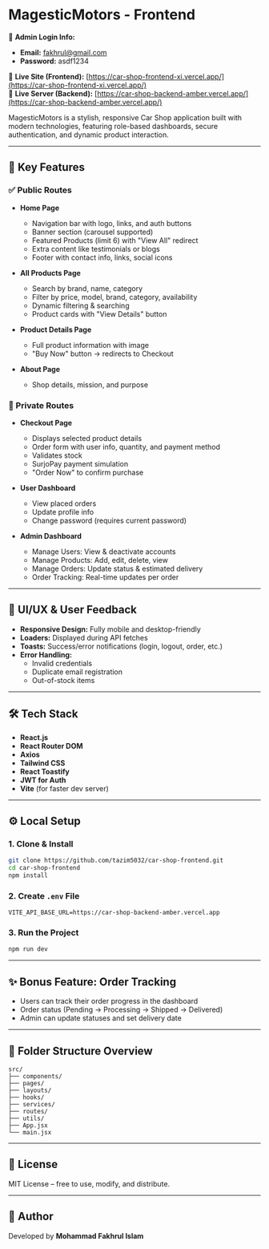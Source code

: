 # MagesticMotors - Frontend

🔑 **Admin Login Info:**  
- **Email:** fakhrul@gmail.com  
- **Password:** asdf1234  

🔗 **Live Site (Frontend):** [https://car-shop-frontend-xi.vercel.app/](https://car-shop-frontend-xi.vercel.app/)  
🔗 **Live Server (Backend):** [https://car-shop-backend-amber.vercel.app/](https://car-shop-backend-amber.vercel.app/)

MagesticMotors is a stylish, responsive Car Shop application built with modern technologies, featuring role-based dashboards, secure authentication, and dynamic product interaction.

---

## 🚀 Key Features

### ✅ Public Routes

- **Home Page**
  - Navigation bar with logo, links, and auth buttons
  - Banner section (carousel supported)
  - Featured Products (limit 6) with "View All" redirect
  - Extra content like testimonials or blogs
  - Footer with contact info, links, social icons

- **All Products Page**
  - Search by brand, name, category
  - Filter by price, model, brand, category, availability
  - Dynamic filtering & searching
  - Product cards with "View Details" button

- **Product Details Page**
  - Full product information with image
  - "Buy Now" button → redirects to Checkout

- **About Page**
  - Shop details, mission, and purpose

### 🔐 Private Routes

- **Checkout Page**
  - Displays selected product details
  - Order form with user info, quantity, and payment method
  - Validates stock
  - SurjoPay payment simulation
  - "Order Now" to confirm purchase

- **User Dashboard**
  - View placed orders
  - Update profile info
  - Change password (requires current password)

- **Admin Dashboard**
  - Manage Users: View & deactivate accounts
  - Manage Products: Add, edit, delete, view
  - Manage Orders: Update status & estimated delivery
  - Order Tracking: Real-time updates per order

---

## 🎨 UI/UX & User Feedback

- **Responsive Design:** Fully mobile and desktop-friendly
- **Loaders:** Displayed during API fetches
- **Toasts:** Success/error notifications (login, logout, order, etc.)
- **Error Handling:**
  - Invalid credentials
  - Duplicate email registration
  - Out-of-stock items

---

## 🛠️ Tech Stack

- **React.js**
- **React Router DOM**
- **Axios**
- **Tailwind CSS**
- **React Toastify**
- **JWT for Auth**
- **Vite** (for faster dev server)

---

## ⚙️ Local Setup

### 1. Clone & Install

```bash
git clone https://github.com/tazim5032/car-shop-frontend.git
cd car-shop-frontend
npm install
```

### 2. Create `.env` File

```env
VITE_API_BASE_URL=https://car-shop-backend-amber.vercel.app
```

### 3. Run the Project

```bash
npm run dev
```

---

## ✨ Bonus Feature: Order Tracking

- Users can track their order progress in the dashboard
- Order status (Pending → Processing → Shipped → Delivered)
- Admin can update statuses and set delivery date

---

## 📂 Folder Structure Overview

```
src/
├── components/
├── pages/
├── layouts/
├── hooks/
├── services/
├── routes/
├── utils/
├── App.jsx
└── main.jsx
```

---

## 📄 License

MIT License – free to use, modify, and distribute.

---

## 🙌 Author

Developed by **Mohammad Fakhrul Islam**
